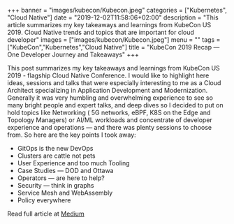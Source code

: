 +++
banner = "images/kubecon/Kubecon.jpeg"
categories = ["Kubernetes", "Cloud Native"]
date = "2019-12-02T11:58:06+02:00"
description = "This article summarizes my key takeaways and learnings from KubeCon US 2019. Cloud Native trends and topics that are important for cloud developer"
images = ["images/kubecon/Kubecon.jpeg"]
menu = ""
tags = ["KubeCon","Kubernetes","Cloud Native"]
title = "KubeCon 2019 Recap — One Developer Journey and Takeaways"
+++

This post summarizes my key takeaways and learnings from KubeCon US 2019 - flagship Cloud Native Conference.
I would like to highlight here ideas, sessions and talks that were especially interesting to me as a Cloud Architect specializing in Application Development and Modernization. Generally it was very humbling and overwhelming experience to see so many bright people and expert talks, and deep dives so I decided to put on hold topics like Networking ( 5G networks, eBPF, K8S on the Edge and Topology Managers) or AI/ML workloads and concentrate of developer experience and operations — and there was plenty sessions to choose from. So here are the key points I took away:

- GitOps is the new DevOps
- Clusters are cattle not pets
- User Experience and too much Tooling
- Case Studies — DOD and Ottawa
- Operators — are here to help?
- Security — think in graphs
- Service Mesh and WebAssembly
- Policy everywhere

Read full article at [Medium](https://medium.com/@lenisha/kubecon2019-one-developer-journey-and-takeaways-b391607dc1a7)